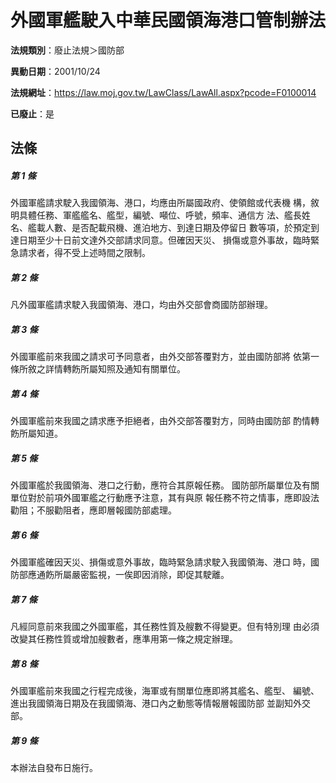 # 外國軍艦駛入中華民國領海港口管制辦法

**法規類別**：廢止法規＞國防部

**異動日期**：2001/10/24  

**法規網址**：https://law.moj.gov.tw/LawClass/LawAll.aspx?pcode=F0100014

**已廢止**：是



## 法條
##### 第 1 條
外國軍艦請求駛入我國領海、港口，均應由所屬國政府、使領館或代表機
構，敘明具體任務、軍艦艦名、艦型，編號、噸位、呼號，頻率、通信方
法、艦長姓名、艦載人數、是否配載飛機、進泊地方、到達日期及停留日
數等項，於預定到達日期至少十日前文達外交部請求同意。但確因天災、
損傷或意外事故，臨時緊急請求者，得不受上述時間之限制。

##### 第 2 條
凡外國軍艦請求駛入我國領海、港口，均由外交部會商國防部辦理。

##### 第 3 條
外國軍艦前來我國之請求可予同意者，由外交部答覆對方，並由國防部將
依第一條所敘之詳情轉飭所屬知照及通知有關單位。

##### 第 4 條
外國軍艦前來我國之請求應予拒絕者，由外交部答覆對方，同時由國防部
酌情轉飭所屬知道。

##### 第 5 條
外國軍艦於我國領海、港口之行動，應符合其原報任務。
國防部所屬單位及有關單位對於前項外國軍艦之行動應予注意，其有與原
報任務不符之情事，應即設法勸阻；不服勸阻者，應即層報國防部處理。

##### 第 6 條
外國軍艦確因天災、損傷或意外事故，臨時緊急請求駛入我國領海、港口
時，國防部應通飭所屬嚴密監視，一俟即因消除，即促其駛離。

##### 第 7 條
凡經同意前來我國之外國軍艦，其任務性質及艘數不得變更。但有特別理
由必須改變其任務性質或增加艘數者，應準用第一條之規定辦理。

##### 第 8 條
外國軍艦前來我國之行程完成後，海軍或有關單位應即將其艦名、艦型、
編號、進出我國領海日期及在我國領海、港口內之動態等情報層報國防部
並副知外交部。

##### 第 9 條
本辦法自發布日施行。


